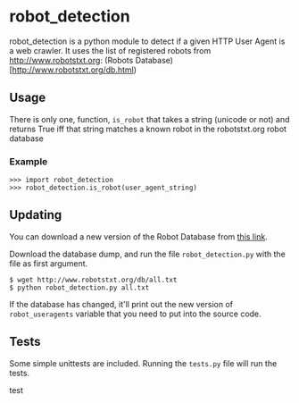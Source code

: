 # robot_detection

robot_detection is a python module to detect if a given HTTP User Agent is a web crawler. It uses the list of registered robots from http://www.robotstxt.org: (Robots Database)[http://www.robotstxt.org/db.html)

## Usage

There is only one, function, ``is_robot`` that takes a string (unicode or not) and returns True iff that string matches a known robot in the robotstxt.org robot database

### Example

    >>> import robot_detection
    >>> robot_detection.is_robot(user_agent_string)

## Updating

You can download a new version of the Robot Database from [this link](http://www.robotstxt.org/dbexport.html).

Download the database dump, and run the file ``robot_detection.py`` with the file as first argument.

    $ wget http://www.robotstxt.org/db/all.txt
    $ python robot_detection.py all.txt

If the database has changed, it'll print out the new version of ``robot_useragents`` variable that you need to put into the source code.

## Tests

Some simple unittests are included. Running the ``tests.py`` file will run the tests.

test
